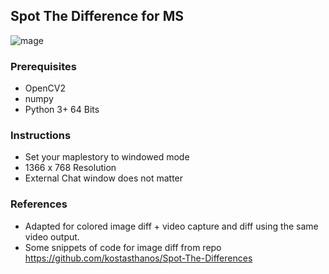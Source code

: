 ## Spot The Difference for MS
![mage](https://i.imgur.com/Z4RhMHZ.png)
### Prerequisites
- OpenCV2
- numpy
- Python 3+ 64 Bits

### Instructions
- Set your maplestory to windowed mode
- 1366 x 768 Resolution
- External Chat window does not matter

### References
- Adapted for colored image diff + video capture and diff using the same video output.
- Some snippets of code for image diff from repo https://github.com/kostasthanos/Spot-The-Differences
